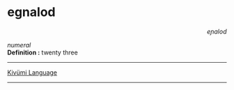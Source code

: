 
# egnalod

<div align="right"><i>eɲalod</i></div>

*numeral*  
**Definition :** twenty three  

---

[Kivümi Language](../README.md)

---

